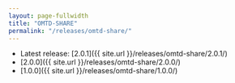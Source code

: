 ```yaml
---
layout: page-fullwidth
title: "OMTD-SHARE"
permalink: "/releases/omtd-share/"
---
```


* Latest release: [2.0.1]({{ site.url }}/releases/omtd-share/2.0.1/)
* [2.0.0]({{ site.url }}/releases/omtd-share/2.0.0/)
* [1.0.0]({{ site.url }}/releases/omtd-share/1.0.0/)

